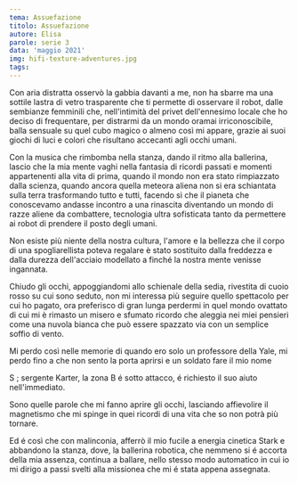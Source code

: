 ```yaml
---
tema: Assuefazione
titolo: Assuefazione
autore: Elisa
parole: serie 3
data: 'maggio 2021'
img: hifi-texture-adventures.jpg
tags: 
---
```

Con aria distratta osservò la gabbia davanti a me, non ha sbarre ma una sottile lastra
di vetro trasparente che ti permette di osservare il robot, dalle sembianze femminili che,
nell'intimità del privet dell'ennesimo locale che ho deciso di frequentare, per distrarmi
da un mondo oramai irriconoscibile, balla sensuale su quel cubo magico o almeno
così mi appare, grazie ai suoi giochi di luci e colori che risultano accecanti agli occhi umani.

Con la musica che rimbomba nella stanza, dando il ritmo alla ballerina, lascio che la mia
mente vaghi nella fantasia di ricordi passati e momenti appartenenti alla vita di prima,
quando il mondo non era stato rimpiazzato dalla scienza, quando ancora quella meteora
aliena non si era schiantata sulla terra trasformando  tutto e tutti,  facendo sì che il
pianeta che conoscevamo andasse incontro a una rinascita diventando un mondo di
razze aliene da combattere, tecnologia ultra sofisticata tanto da permettere ai robot
di prendere il posto degli umani.

Non esiste più niente della nostra cultura, l'amore e la bellezza che il corpo di una
spogliarellista poteva regalare è stato sostituito dalla freddezza e dalla durezza dell'acciaio
modellato a finché la nostra mente venisse ingannata.

Chiudo gli occhi, appoggiandomi allo schienale della sedia, rivestita di cuoio rosso su cui
sono seduto, non mi interessa più seguire quello spettacolo per cui ho pagato, ora preferisco
di gran lunga perdermi in quel mondo ovattato di cui mi è rimasto un misero e sfumato
ricordo che aleggia nei miei pensieri come una nuvola bianca che può essere spazzato
via con un semplice soffio di vento.

Mi perdo così nelle memorie di quando ero solo un professore della Yale,
mi perdo fino a che non sento la porta aprirsi e un soldato fare il mio nome

S ; sergente Karter, la zona B é sotto attacco, é richiesto il suo aiuto nell'immediato.

Sono quelle parole che mi fanno aprire gli occhi, lasciando affievolire il magnetismo che
mi spinge in quei ricordi di una vita che so non potrà più tornare.

Ed é così che con malinconia, afferrò il mio fucile a energia cinetica Stark
e abbandono la stanza, dove, la ballerina robotica, che nemmeno si é accorta della
mia assenza, continua a ballare, nello stesso modo automatico in cui io mi dirigo a passi
svelti alla missionea che mi é stata appena assegnata.

